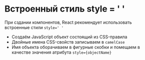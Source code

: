 # Встроенный стиль style = ' '
При сздании компонентов, React рекомендует использовать встроенные стили `style=' '`

* Создаём JavaScript объект состоящий из CSS-правила
* Двойные имена CSS-свойств записываем в `camelCase`
* Имя объекта оборачиваем в фигурные скобки и помещаем в качестве значения атрибута `style={objectName}`
